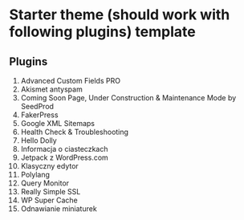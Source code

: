 # Starter theme (should work with following plugins) template

## Plugins

1. Advanced Custom Fields PRO
2. Akismet antyspam
3. Coming Soon Page, Under Construction & Maintenance Mode by SeedProd
4. FakerPress
5. Google XML Sitemaps
6. Health Check & Troubleshooting
7. Hello Dolly
8. Informacja o ciasteczkach
9. Jetpack z WordPress.com
10. Klasyczny edytor
11. Polylang
12. Query Monitor
13. Really Simple SSL
14. WP Super Cache
15. Odnawianie miniaturek
